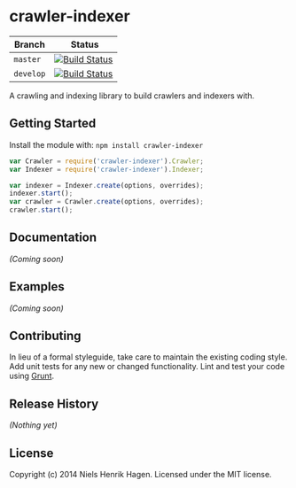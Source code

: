 # crawler-indexer

Branch    | Status
----------|-------
`master`  | [![Build Status](https://secure.travis-ci.org/nhhagen/crawler-indexer.png?branch=master)](http://travis-ci.org/nhhagen/crawler-indexer)
`develop` | [![Build Status](https://secure.travis-ci.org/nhhagen/crawler-indexer.png?branch=develop)](http://travis-ci.org/nhhagen/crawler-indexer)

A crawling and indexing library to build crawlers and indexers with.

## Getting Started
Install the module with: `npm install crawler-indexer`

```javascript
var Crawler = require('crawler-indexer').Crawler;
var Indexer = require('crawler-indexer').Indexer;

var indexer = Indexer.create(options, overrides);
indexer.start();
var crawler = Crawler.create(options, overrides);
crawler.start();
```

## Documentation
_(Coming soon)_

## Examples
_(Coming soon)_

## Contributing
In lieu of a formal styleguide, take care to maintain the existing coding style. Add unit tests for any new or changed functionality. Lint and test your code using [Grunt](http://gruntjs.com/).

## Release History
_(Nothing yet)_

## License
Copyright (c) 2014 Niels Henrik Hagen. Licensed under the MIT license.
